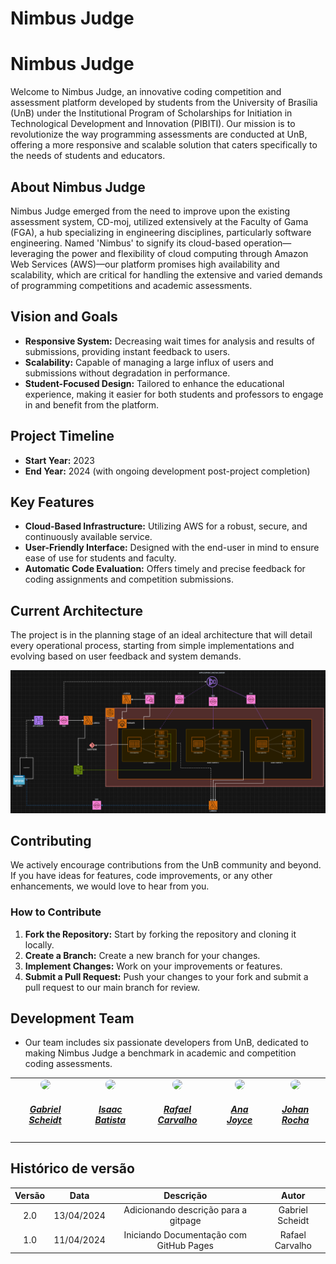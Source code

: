 # Nimbus Judge
# Nimbus Judge

Welcome to Nimbus Judge, an innovative coding competition and assessment platform developed by students from the University of Brasília (UnB) under the Institutional Program of Scholarships for Initiation in Technological Development and Innovation (PIBITI). Our mission is to revolutionize the way programming assessments are conducted at UnB, offering a more responsive and scalable solution that caters specifically to the needs of students and educators.

## About Nimbus Judge

Nimbus Judge emerged from the need to improve upon the existing assessment system, CD-moj, utilized extensively at the Faculty of Gama (FGA), a hub specializing in engineering disciplines, particularly software engineering. Named 'Nimbus' to signify its cloud-based operation—leveraging the power and flexibility of cloud computing through Amazon Web Services (AWS)—our platform promises high availability and scalability, which are critical for handling the extensive and varied demands of programming competitions and academic assessments.

## Vision and Goals

- **Responsive System:** Decreasing wait times for analysis and results of submissions, providing instant feedback to users.
- **Scalability:** Capable of managing a large influx of users and submissions without degradation in performance.
- **Student-Focused Design:** Tailored to enhance the educational experience, making it easier for both students and professors to engage in and benefit from the platform.

## Project Timeline

- **Start Year:** 2023
- **End Year:** 2024 (with ongoing development post-project completion)

## Key Features

- **Cloud-Based Infrastructure:** Utilizing AWS for a robust, secure, and continuously available service.
- **User-Friendly Interface:** Designed with the end-user in mind to ensure ease of use for students and faculty.
- **Automatic Code Evaluation:** Offers timely and precise feedback for coding assignments and competition submissions.

## Current Architecture

The project is in the planning stage of an ideal architecture that will detail every operational process, starting from simple implementations and evolving based on user feedback and system demands. 

![Diagrama de Arquitetura](../images/arquitetura.png)


## Contributing

We actively encourage contributions from the UnB community and beyond. If you have ideas for features, code improvements, or any other enhancements, we would love to hear from you.

### How to Contribute

1. **Fork the Repository:** Start by forking the repository and cloning it locally.
2. **Create a Branch:** Create a new branch for your changes.
3. **Implement Changes:** Work on your improvements or features.
4. **Submit a Pull Request:** Push your changes to your fork and submit a pull request to our main branch for review.

## Development Team

- Our team includes six passionate developers from UnB, dedicated to making Nimbus Judge a benchmark in academic and competition coding assessments.

<center>
<table style="margin-left: auto; margin-right: auto;">
    <tr>
        <td align="center">
            <a href="https://github.com/Gxaite">
                <img style="border-radius: 50%;" src="https://avatars.githubusercontent.com/u/111130521?v=4" width="150px;"/>
                <h5 class="text-center">Gabriel Scheidt</h5>
            </a>
        </td>
        <td align="center">
            <a href="https://github.com/isaacbatista26">
                <img style="border-radius: 50%;" src="https://avatars.githubusercontent.com/u/118384776?v=4" width="150px;"/>
                <h5 class="text-center">Isaac Batista</h5>
            </a>
        </td>
        <td align="center">
            <a href="https://github.com/rafaelcarvalhoj">
                <img style="border-radius: 50%;" src="https://avatars.githubusercontent.com/u/105162671?v=4" width="150px;"/>
                <h5 class="text-center">Rafael Carvalho</h5>
            </a>
        </td>
        </td>
        <td align="center">
            <a href="https://github.com/anajoyceamorim">
                <img style="border-radius: 50%;" src="https://avatars.githubusercontent.com/u/106260288?v=4" width="150px;"/>
                <h5 class="text-center">Ana Joyce</h5>
            </a>
        </td>
        <td align="center">
            <a href="https://github.com/johan-rocha">
                <img style="border-radius: 50%;" src="https://avatars.githubusercontent.com/u/104279524?v=4" width="150px;"/>
                <h5 class="text-center">Johan Rocha</h5>
            </a>
        </td>

</table>
</center>



## Histórico de versão

| Versão |    Data    |                Descrição                |      Autor      |
| :----: | :--------: | :-------------------------------------: | :-------------: |
| 2.0    | 13/04/2024    | Adicionando descrição para a gitpage | Gabriel Scheidt |
|  1.0   | 11/04/2024 | Iniciando Documentação com GitHub Pages | Rafael Carvalho |
